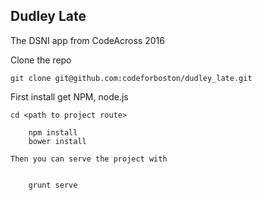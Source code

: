 ## Dudley Late

The DSNI app from CodeAcross 2016

Clone the repo

    git clone git@github.com:codeforboston/dudley_late.git

First install get NPM, node.js


```
cd <path to project route>

    npm install
    bower install

Then you can serve the project with


    grunt serve

```